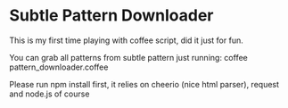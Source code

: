 Subtle Pattern Downloader
=========================

This is my first time playing with coffee script, did it just for fun.

You can grab all patterns from subtle pattern just running:
	coffee pattern_downloader.coffee

Please run npm install first, it relies on cheerio (nice html parser), request and node.js of course
